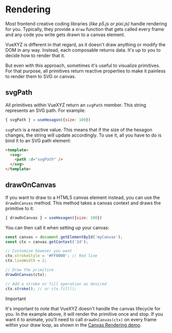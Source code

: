 # Rendering

Most frontend creative coding libraries _(like p5.js or pixi.js)_ handle rendering for you. Typically, they provide a `draw` function that gets called every frame and any code you write gets drawn to a canvas element.

VueXYZ is different in that regard, as it doesn't draw anything or modify the DOM in any way. Instead, each composable returns data. It's up to you to decide how to render that it.

But even with this approach, sometimes it's useful to visualize primitives. For that purpose, all primitives return reactive properties to make it painless to render them to SVG or canvas.

## svgPath

All primitives within VueXYZ return an `svgPath` member. This string represents an SVG path. For example:

```js
{ svgPath } = useHexagon({size: 100})
```

`svgPath` is a reactive value. This means that if the size of the hexagon changes, the string will update accordingly. To use it, all you have to do is bind it to an SVG path element:

```html
<template>
  <svg>
    <path :d="svgPath" />
  </svg>
</template>
```

## drawOnCanvas

If you want to draw to a HTML5 canvas element instead, you can use the `drawOnCanvas` method. This method takes a canvas context and draws the primitive to it.

```js
{ drawOnCanvas } = useHexagon({size: 100})
```

You can then call it when setting up your canvas:

```js
const canvas = document.getElementById('myCanvas');
const ctx = canvas.getContext('2d');

// Customize however you want
ctx.strokeStyle = '#FF0000'; // Red line
ctx.lineWidth = 2;

// Draw the primitive
drawOnCanvas(ctx);

// Add a stroke or fill operation as desired
ctx.stroke(); // or ctx.fill();
```

> [!IMPORTANT]
> It's important to note that VueXYZ doesn't handle the canvas lifecycle for you. In the example above, it will render the primitive once and stop. If you want it to animate, you'll need to call `drawOnCanvas(ctx)` on every frame within your draw loop, as shown in the [Canvas Rendering demo](/demo/canvas-rendering).
